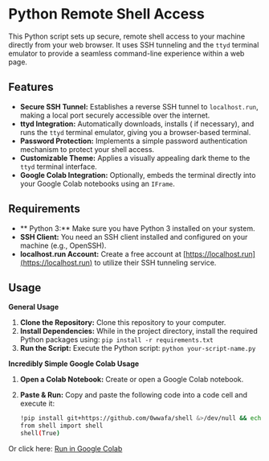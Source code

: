 # Python Remote Shell Access

This Python script sets up secure, remote  shell access to your machine directly from your web browser. It uses SSH tunneling and  the `ttyd` terminal emulator to provide a seamless command-line experience within a web page.

## Features

- **Secure SSH Tunnel:** Establishes  a reverse SSH tunnel to `localhost.run`, making a local port securely accessible over the internet.
- **ttyd Integration:** Automatically downloads, installs ( if necessary), and runs the `ttyd` terminal emulator, giving you a browser-based terminal.
- **Password Protection:** Implements a simple password authentication mechanism to protect your shell access.
- **Customizable Theme:**  Applies  a visually appealing dark theme to the `ttyd` terminal interface.
- **Google Colab Integration:** Optionally, embeds the terminal directly into your Google Colab notebooks using an `IFrame`.

## Requirements

- ** Python 3:** Make sure you have Python 3 installed on your system.
- **SSH Client:** You need an SSH client installed and configured on your machine (e.g., OpenSSH).
- **localhost.run Account:** Create a free account at [https://localhost.run](https://localhost.run) to utilize their SSH tunneling service.

## Usage

**General Usage**

1. **Clone the Repository:** Clone this repository to your computer.
2. **Install Dependencies:** While in the project directory, install the required Python packages using: `pip install -r requirements.txt` 
 3. **Run the Script:** Execute the Python script: `python your-script-name.py`

**Incredibly Simple Google Colab Usage**

1. **Open a Colab Notebook:** Create or open a Google Colab notebook.
2. **Paste & Run:** Copy and paste the following  code into a code cell and execute it:

   ```bash
   !pip install git+https://github.com/0wwafa/shell &>/dev/null && echo OK || echo Fail.
   from shell import shell
   shell(True)

Or click here: [Run in Google Colab](https://colab.research.google.com/github/username/repository/blob/main/path/to/notebook.ipynb)

